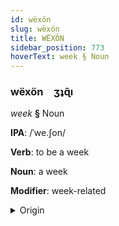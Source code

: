 ```yaml
---
id: wëxön
slug: wëxön
title: WËXÖN
sidebar_position: 773
hoverText: week § Noun
---
```


### wëxön&emsp;<span kind="abugida">ʒʇɋ̃ı</span>

*week* **§** Noun

**IPA**: /ˈwe.ʃon/

**Verb**: to be a week

**Noun**: a week

**Modifier**: week-related

<details>
    <summary>Origin</summary>
    Komi-Zyrian вежон vežon [ˈʋeʒ̺o̞n]<br/>
    <em>Uralic Language Family</em>
</details>